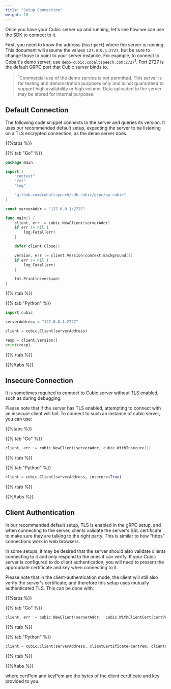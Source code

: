 ```yaml
---
title: "Setup Connection"
weight: 10
---
```


Once you have your Cubic server up and running, let's see how we can use the SDK
to connect to it.

<!--more-->

First, you need to know the address (`host`:`port`) where the server is running.
This document will assume the values `127.0.0.1:2727`, but be sure to change
those to point to your server instance. For example, to connect to Cobalt's demo server,
use `demo-cubic.cobaltspeech.com:2727`<sup>1</sup>.  Port 2727 is the default GRPC port that
Cubic server binds to.

> <sup>1</sup>Commercial use of the demo service is not permitted. This server is for testing and demonstration purposes only and is not guaranteed to support high availability or high volume. Data uploaded to the server may be stored for internal purposes.

## Default Connection

The following code snippet connects to the server and queries its version.  It uses our recommended 
default setup, expecting the server to be listening on a TLS encrypted connection,  as the demo 
server does.

{{%tabs %}}

{{% tab "Go" %}}
``` go
package main

import (
	"context"
	"fmt"
	"log"

	"github.com/cobaltspeech/sdk-cubic/grpc/go-cubic"
)

const serverAddr = "127.0.0.1:2727"

func main() {
	client, err := cubic.NewClient(serverAddr)
	if err != nil {
		log.Fatal(err)
	}

	defer client.Close()

	version, err := client.Version(context.Background())
	if err != nil {
		log.Fatal(err)
	}

	fmt.Println(version)
}
```
{{% /tab %}}

{{% tab "Python" %}}
``` python
import cubic

serverAddress = "127.0.0.1:2727"

client = cubic.Client(serverAddress)

resp = client.Version()
print(resp)
```
{{% /tab %}}

{{%/tabs %}}


## Insecure Connection

It is sometimes required to connect to Cubic server without TLS enabled, such as
during debugging. 

Please note that if the server has TLS enabled, attempting to connect with an
insecure client will fail.
To connect to such an instance of cubic server, you can use:

{{%tabs %}}

{{% tab "Go" %}}
``` go
client, err := cubic.NewClient(serverAddr, cubic.WithInsecure())
```
{{% /tab %}}

{{% tab "Python" %}}
``` python
client = cubic.Client(serverAddress, insecure=True)
```
{{% /tab %}}

{{%/tabs %}}

## Client Authentication

In our recommended default setup, TLS is enabled in the gRPC setup, and when
connecting to the server, clients validate the server's SSL certificate to make
sure they are talking to the right party.  This is similar to how "https"
connections work in web browsers.

In some setups, it may be desired that the server should also validate clients
connecting to it and only respond to the ones it can verify. If your Cubic
server is configured to do client authentication, you will need to present the
appropriate certificate and key when connecting to it.

Please note that in the client-authentication mode, the client will still also
verify the server's certificate, and therefore this setup uses mutually
authenticated TLS. This can be done with:

{{%tabs %}}

{{% tab "Go" %}}
``` go
client, err := cubic.NewClient(serverAddr,  cubic.WithClientCert(certPem, keyPem))
```
{{% /tab %}}

{{% tab "Python" %}}
``` python
client = cubic.Client(serverAddress, clientCertificate=certPem, clientKey=keyPem)
```
{{% /tab %}}

{{%/tabs %}}

where certPem and keyPem are the bytes of the client certificate and key
provided to you.

